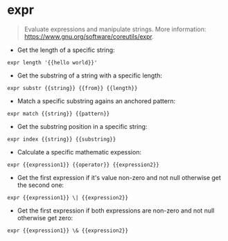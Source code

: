 # expr

> Evaluate expressions and manipulate strings.
> More information: <https://www.gnu.org/software/coreutils/expr>.

- Get the length of a specific string:

`expr length '{{hello world}}'`

- Get the substring of a string with a specific length:

`expr substr {{string}} {{from}} {{length}}`

- Match a specific substring agains an anchored pattern:

`expr match {{string}} {{pattern}}`

- Get the substring position in a specific string:

`expr index {{string}} {{substring}}`

- Calculate a specific mathematic expession:

`expr {{expression1}} {{operator}} {{expression2}}`

- Get the first expression if it's value non-zero and not null otherwise get the second one:

`expr {{expression1}} \| {{expression2}}`

- Get the first expression if both expressions are non-zero and not null otherwise get zero:

`expr {{expression1}} \& {{expression2}}`
